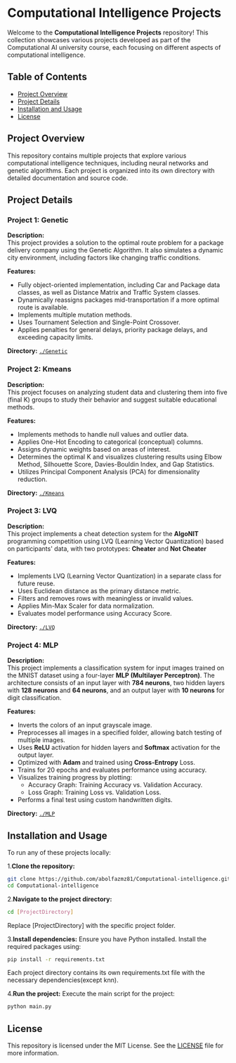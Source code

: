 # Computational Intelligence Projects

Welcome to the **Computational Intelligence Projects** repository! This collection showcases various projects developed as part of the Computational AI university course, each focusing on different aspects of computational intelligence.

## Table of Contents

- [Project Overview](#project-overview)
- [Project Details](#project-details)
- [Installation and Usage](#installation-and-usage)
- [License](#license)

## Project Overview

This repository contains multiple projects that explore various computational intelligence techniques, including neural networks and genetic algorithms. Each project is organized into its own directory with detailed documentation and source code.

## Project Details

### Project 1: Genetic

**Description:**  
This project provides a solution to the optimal route problem for a package delivery company using the Genetic Algorithm. It also simulates a dynamic city environment, including factors like changing traffic conditions.

**Features:**
- Fully object-oriented implementation, including Car and Package data classes, as well as Distance Matrix and Traffic System classes.
- Dynamically reassigns packages mid-transportation if a more optimal route is available.
- Implements multiple mutation methods.
- Uses Tournament Selection and Single-Point Crossover.
- Applies penalties for general delays, priority package delays, and exceeding capacity limits.

**Directory:** [`./Genetic`](./Genetic)

### Project 2: Kmeans

**Description:**  
This project focuses on analyzing student data and clustering them into five (final K) groups to study their behavior and suggest suitable educational methods.

**Features:**
- Implements methods to handle null values and outlier data.
- Applies One-Hot Encoding to categorical (conceptual) columns.
- Assigns dynamic weights based on areas of interest.
- Determines the optimal K and visualizes clustering results using Elbow Method, Silhouette Score, Davies-Bouldin Index, and Gap Statistics.
- Utilizes Principal Component Analysis (PCA) for dimensionality reduction.

**Directory:** [`./Kmeans`](./Kmeans)

### Project 3: LVQ

**Description:**  
This project implements a cheat detection system for the **AlgoNIT** programming competition using LVQ (Learning Vector Quantization) based on participants' data, with two prototypes: **Cheater** and **Not Cheater**

**Features:**
- Implements LVQ (Learning Vector Quantization) in a separate class for future reuse.
- Uses Euclidean distance as the primary distance metric.
- Filters and removes rows with meaningless or invalid values.
- Applies Min-Max Scaler for data normalization.
- Evaluates model performance using Accuracy Score.

**Directory:** [`./LVQ`](./LVQ)

### Project 4: MLP

**Description:**  
This project implements a classification system for input images trained on the MNIST dataset using a four-layer **MLP (Multilayer Perceptron)**. The architecture consists of an input layer with **784 neurons**, two hidden layers with **128 neurons** and **64 neurons**, and an output layer with **10 neurons** for digit classification.

**Features:**
- Inverts the colors of an input grayscale image.
- Preprocesses all images in a specified folder, allowing batch testing of multiple images.
- Uses **ReLU** activation for hidden layers and **Softmax** activation for the output layer.
- Optimized with **Adam** and trained using **Cross-Entropy** Loss.
- Trains for 20 epochs and evaluates performance using accuracy.
- Visualizes training progress by plotting:
   - Accuracy Graph: Training Accuracy vs. Validation Accuracy.
   - Loss Graph: Training Loss vs. Validation Loss.
- Performs a final test using custom handwritten digits.

**Directory:** [`./MLP`](./MLP)

## Installation and Usage

To run any of these projects locally:

1.**Clone the repository:**
   ```bash
   git clone https://github.com/abolfazmz81/Computational-intelligence.git
   cd Computational-intelligence
   ```

2.**Navigate to the project directory:**
  ```bash
  cd [ProjectDirectory]
  ```
Replace [ProjectDirectory] with the specific project folder.

3.**Install dependencies:** 
Ensure you have Python installed. Install the required packages using:
  ```bash
  pip install -r requirements.txt
  ```
Each project directory contains its own requirements.txt file with the necessary dependencies(except knn).

4.**Run the project:** 
Execute the main script for the project:
  ```bash
  python main.py
  ```

## License
This repository is licensed under the MIT License. See the [LICENSE](./LICENSE) file for more information.

